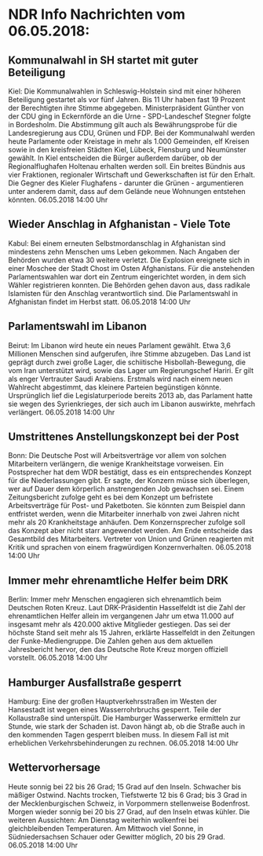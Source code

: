 # NDR Info Nachrichten vom 06.05.2018:


## Kommunalwahl in SH startet mit guter Beteiligung
Kiel: Die Kommunalwahlen in Schleswig-Holstein sind mit einer höheren Beteiligung gestartet als vor fünf Jahren. Bis 11 Uhr haben fast 19 Prozent der Berechtigten ihre Stimme abgegeben. Ministerpräsident Günther von der CDU ging in Eckernförde an die Urne - SPD-Landeschef Stegner folgte in Bordesholm. Die Abstimmung gilt auch als Bewährungsprobe für die Landesregierung aus CDU, Grünen und FDP. Bei der Kommunalwahl werden heute Parlamente oder Kreistage in mehr als 1.000 Gemeinden, elf Kreisen sowie in den kreisfreien Städten Kiel, Lübeck, Flensburg und Neumünster gewählt. In Kiel entscheiden die Bürger außerdem darüber, ob der Regionalflughafen Holtenau erhalten werden soll. Ein breites Bündnis aus vier Fraktionen, regionaler Wirtschaft und Gewerkschaften ist für den Erhalt. Die Gegner des Kieler Flughafens - darunter die Grünen - argumentieren unter anderem damit, dass auf dem Gelände neue Wohnungen entstehen könnten. 06.05.2018 14:00 Uhr 

## Wieder Anschlag in Afghanistan - Viele Tote
Kabul: Bei einem erneuten Selbstmordanschlag in Afghanistan sind mindestens zehn Menschen ums Leben gekommen. Nach Angaben der Behörden wurden etwa 30 weitere verletzt. Die Explosion ereignete sich in einer Moschee der Stadt Chost im Osten Afghanistans. Für die anstehenden Parlamentswahlen war dort ein Zentrum eingerichtet worden, in dem sich Wähler registrieren konnten. Die Behörden gehen davon aus, dass radikale Islamisten für den Anschlag verantwortlich sind. Die Parlamentswahl in Afghanistan findet im Herbst statt. 06.05.2018 14:00 Uhr 

## Parlamentswahl im Libanon
Beirut:	Im Libanon wird heute ein neues Parlament gewählt. Etwa 3,6 Millionen Menschen sind aufgerufen, ihre Stimme abzugeben. Das Land ist geprägt durch zwei große Lager, die schiitische Hisbollah-Bewegung, die vom Iran unterstützt wird, sowie das Lager um Regierungschef Hariri. Er gilt als enger Vertrauter Saudi Arabiens. Erstmals wird nach einem neuen Wahlrecht abgestimmt, das kleinere Parteien begünstigen könnte. Ursprünglich lief die Legislaturperiode bereits 2013 ab, das Parlament hatte sie wegen des Syrienkrieges, der sich auch im Libanon auswirkte, mehrfach verlängert. 06.05.2018 14:00 Uhr 

## Umstrittenes Anstellungskonzept bei der Post
Bonn: Die Deutsche Post will Arbeitsverträge vor allem von solchen Mitarbeitern verlängern, die wenige Krankheitstage vorweisen. Ein Postsprecher hat dem WDR bestätigt, dass es ein entsprechendes Konzept für die Niederlassungen gibt. Er sagte, der Konzern müsse sich überlegen, wer auf Dauer dem körperlich anstrengenden Job gewachsen sei. Einem Zeitungsbericht zufolge geht es bei dem Konzept um befristete Arbeitsverträge für Post- und Paketboten. Sie könnten zum Beispiel dann entfristet werden, wenn die Mitarbeiter innerhalb von zwei Jahren nicht mehr als 20 Krankheitstage anhäufen. Dem Konzernsprecher zufolge soll das Konzept aber nicht starr angewendet werden. Am Ende entscheide das Gesamtbild des Mitarbeiters. Vertreter von Union und Grünen reagierten mit Kritik und sprachen von einem fragwürdigen Konzernverhalten. 06.05.2018 14:00 Uhr 

## Immer mehr ehrenamtliche Helfer beim DRK
Berlin: Immer mehr Menschen engagieren sich ehrenamtlich beim Deutschen Roten Kreuz. Laut DRK-Präsidentin Hasselfeldt ist die Zahl der ehrenamtlichen Helfer allein im vergangenen Jahr um etwa 11.000 auf insgesamt mehr als 420.000 aktive Mitglieder gestiegen. Das sei der höchste Stand seit mehr als 15 Jahren, erklärte Hasselfeldt in den Zeitungen der Funke-Mediengruppe. Die Zahlen gehen aus dem aktuellen Jahresbericht hervor, den das Deutsche Rote Kreuz morgen offiziell vorstellt. 06.05.2018 14:00 Uhr 

## Hamburger Ausfallstraße gesperrt
Hamburg:	Eine der großen Hauptverkehrsstraßen im Westen der Hansestadt ist wegen eines Wasserrohrbruchs gesperrt. Teile der Kollaustraße sind unterspült. Die Hamburger Wasserwerke ermitteln zur Stunde, wie stark der Schaden ist. Davon hängt ab, ob die Straße auch in den kommenden Tagen gesperrt bleiben muss. In diesem Fall ist mit erheblichen Verkehrsbehinderungen zu rechnen. 06.05.2018 14:00 Uhr 

## Wettervorhersage
Heute sonnig bei 22 bis 26 Grad; 15 Grad auf den Inseln. Schwacher bis mäßiger Ostwind. Nachts trocken, Tiefstwerte 12 bis 6 Grad; bis 3 Grad in der Mecklenburgischen Schweiz, in Vorpommern stellenweise Bodenfrost. Morgen wieder sonnig bei 20 bis 27 Grad, auf den Inseln etwas kühler. Die weiteren Aussichten: Am Dienstag weiterhin wolkenfrei bei gleichbleibenden Temperaturen. Am Mittwoch viel Sonne, in Südniedersachsen Schauer oder Gewitter möglich, 20 bis 29 Grad. 06.05.2018 14:00 Uhr 
